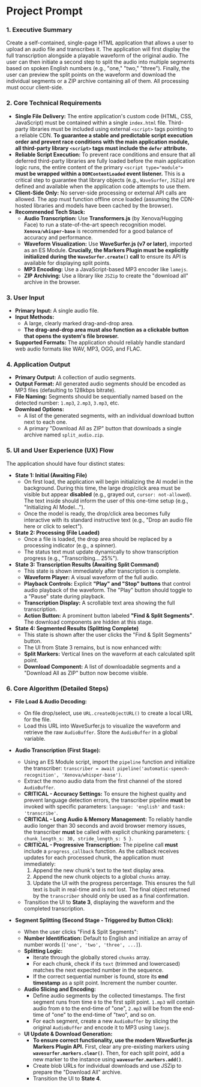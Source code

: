 # Project Prompt

### **1. Executive Summary**

Create a self-contained, single-page HTML application that allows a user to upload an audio file and transcribes it. The application will first display the full transcription alongside a playable waveform of the original audio. The user can then initiate a second step to split the audio into multiple segments based on spoken English numbers (e.g., "one," "two," "three"). Finally, the user can preview the split points on the waveform and download the individual segments or a ZIP archive containing all of them. All processing must occur client-side.

### **2. Core Technical Requirements**

*   **Single File Delivery:** The entire application's custom code (HTML, CSS, JavaScript) must be contained within a single `index.html` file. Third-party libraries must be included using external `<script>` tags pointing to a reliable CDN. **To guarantee a stable and predictable script execution order and prevent race conditions with the main application module, all third-party library `<script>` tags must include the `defer` attribute.**
*   **Reliable Script Execution:** To prevent race conditions and ensure that all deferred third-party libraries are fully loaded before the main application logic runs, the entire content of the primary `<script type="module">` **must be wrapped within a `DOMContentLoaded` event listener.** This is a critical step to guarantee that library objects (e.g., `WaveSurfer`, `JSZip`) are defined and available when the application code attempts to use them.
*   **Client-Side Only:** No server-side processing or external API calls are allowed. The app must function offline once loaded (assuming the CDN-hosted libraries and models have been cached by the browser).
*   **Recommended Tech Stack:**
    *   **Audio Transcription:** Use **Transformers.js** (by Xenova/Hugging Face) to run a state-of-the-art speech recognition model. **`Xenova/whisper-base`** is recommended for a good balance of accuracy and performance.
    *   **Waveform Visualization:** Use **WaveSurfer.js (v7 or later)**, imported as an ES Module. **Crucially, the Markers Plugin must be explicitly initialized during the `WaveSurfer.create()` call** to ensure its API is available for displaying split points.
    *   **MP3 Encoding:** Use a JavaScript-based MP3 encoder like `lamejs`.
    *   **ZIP Archiving:** Use a library like `JSZip` to create the "download all" archive in the browser.

### **3. User Input**

*   **Primary Input:** A single audio file.
*   **Input Methods:**
    *   A large, clearly marked drag-and-drop area.
    *   **The drag-and-drop area must also function as a clickable button that opens the system's file browser.**
*   **Supported Formats:** The application should reliably handle standard web audio formats like WAV, MP3, OGG, and FLAC.

### **4. Application Output**

*   **Primary Output:** A collection of audio segments.
*   **Output Format:** All generated audio segments should be encoded as MP3 files (defaulting to 128kbps bitrate).
*   **File Naming:** Segments should be sequentially named based on the detected number: `1.mp3`, `2.mp3`, `3.mp3`, etc.
*   **Download Options:**
    *   A list of the generated segments, with an individual download button next to each one.
    *   A primary "Download All as ZIP" button that downloads a single archive named `split_audio.zip`.

### **5. UI and User Experience (UX) Flow**

The application should have four distinct states:
*   **State 1: Initial (Awaiting File)**
    *   On first load, the application will begin initializing the AI model in the background. During this time, the large drop/click area must be visible but appear **disabled** (e.g., grayed out, `cursor: not-allowed`). The text inside should inform the user of this one-time setup (e.g., "Initializing AI Model...").
    *   Once the model is ready, the drop/click area becomes fully interactive with its standard instructive text (e.g., "Drop an audio file here or click to select").
*   **State 2: Processing (File Loaded)**
    *   Once a file is loaded, the drop area should be replaced by a processing indicator (e.g., a spinner).
    *   The status text must update dynamically to show transcription progress (e.g., "Transcribing... 25%").
*   **State 3: Transcription Results (Awaiting Split Command)**
    *   This state is shown immediately after transcription is complete.
    *   **Waveform Player:** A visual waveform of the full audio.
    *   **Playback Controls:** Explicit **"Play" and "Stop" buttons** that control audio playback of the waveform. The "Play" button should toggle to a "Pause" state during playback.
    *   **Transcription Display:** A scrollable text area showing the full transcription.
    *   **Action Button:** A prominent button labeled **"Find & Split Segments"**. The download components are hidden at this stage.
*   **State 4: Segmented Results (Splitting Complete)**
    *   This state is shown after the user clicks the "Find & Split Segments" button.
    *   The UI from State 3 remains, but is now enhanced with:
    *   **Split Markers:** Vertical lines on the waveform at each calculated split point.
    *   **Download Component:** A list of downloadable segments and a "Download All as ZIP" button now become visible.

### **6. Core Algorithm (Detailed Steps)**

*   **File Load & Audio Decoding:**
    *   On file drop/select, use `URL.createObjectURL()` to create a local URL for the file.
    *   Load this URL into WaveSurfer.js to visualize the waveform and retrieve the raw `AudioBuffer`. Store the `AudioBuffer` in a global variable.

*   **Audio Transcription (First Stage):**
    *   Using an ES Module script, import the `pipeline` function and initialize the transcriber: `transcriber = await pipeline('automatic-speech-recognition', 'Xenova/whisper-base')`.
    *   Extract the mono audio data from the first channel of the stored `AudioBuffer`.
    *   **CRITICAL - Accuracy Settings:** To ensure the highest quality and prevent language detection errors, the transcriber pipeline **must** be invoked with specific parameters: `language: 'english'` and `task: 'transcribe'`.
    *   **CRITICAL - Long Audio & Memory Management:** To reliably handle audio longer than 30 seconds and avoid browser memory issues, the transcriber **must** be called with explicit chunking parameters: `{ chunk_length_s: 30, stride_length_s: 5 }`.
    *   **CRITICAL - Progressive Transcription:** The pipeline call **must** include a `progress_callback` function. As the callback receives updates for each processed chunk, the application must immediately:
        1.  Append the new chunk's text to the text display area.
        2.  Append the new chunk objects to a global `chunks` array.
        3.  Update the UI with the progress percentage.
        This ensures the full text is built in real-time and is not lost. The final object returned by the `transcriber` should only be used as a final confirmation.
    *   Transition the UI to **State 3**, displaying the waveform and the completed transcription.

*   **Segment Splitting (Second Stage - Triggered by Button Click):**
    *   When the user clicks "Find & Split Segments":
    *   **Number Identification:** Default to English and initialize an array of number words (`['one', 'two', 'three', ...]`).
    *   **Splitting Logic:**
        *   Iterate through the globally stored `chunks` array.
        *   For each chunk, check if its `text` (trimmed and lowercased) matches the next expected number in the sequence.
        *   If the correct sequential number is found, store its **end timestamp** as a split point. Increment the number counter.
    *   **Audio Slicing and Encoding:**
        *   Define audio segments by the collected timestamps. The first segment runs from time `0` to the first split point. `1.mp3` will contain audio from `0` to the end-time of "one", `2.mp3` will be from the end-time of "one" to the end-time of "two", and so on.
        *   For each segment, create a new `AudioBuffer` by slicing the original `AudioBuffer` and encode it to MP3 using `lamejs`.
    *   **UI Update & Download Generation:**
        *   **To ensure correct functionality, use the modern WaveSurfer.js Markers Plugin API.** First, clear any pre-existing markers using **`wavesurfer.markers.clear()`**. Then, for each split point, add a new marker to the instance using **`wavesurfer.markers.add()`**.
        *   Create blob URLs for individual downloads and use JSZip to prepare the "Download All" archive.
        *   Transition the UI to **State 4**.